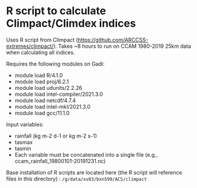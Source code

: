 # R script to calculate Climpact/Climdex indices

Uses R script from Climpact (https://github.com/ARCCSS-extremes/climpact/). Takes ~8 hours to run on CCAM 1980-2019 25km data when calculating all indices.

Requires the following modules on Gadi:
 - module load R/4.1.0
 - module load proj/6.2.1
 - module load udunits/2.2.26
 - module load intel-compiler/2021.3.0
 - module load netcdf/4.7.4
 - module load intel-mkl/2021.3.0
 - module load gcc/11.1.0

Input variables:
 - rainfall (kg m-2 d-1 or kg m-2 s-1)
 - tasmax
 - tasmin
 - Each variable must be concatenated into a single file (e.g., ccam_rainfall_19800101-20191231.nc)

Base installation of R scripts are located here (the R script will reference files in this directory) : ```/g/data/xv83/bxn599/ACS/climpact```
